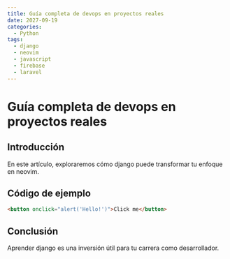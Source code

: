 ```yaml
---
title: Guía completa de devops en proyectos reales
date: 2027-09-19
categories:
  - Python
tags:
  - django
  - neovim
  - javascript
  - firebase
  - laravel
---
```


# Guía completa de devops en proyectos reales

## Introducción

En este artículo, exploraremos cómo django puede transformar tu enfoque en neovim.

## Código de ejemplo

```html
<button onclick="alert('Hello!')">Click me</button>
```

## Conclusión

Aprender django es una inversión útil para tu carrera como desarrollador.